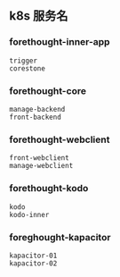 ## k8s 服务名

### forethought-inner-app
    trigger
    corestone

### forethought-core
    manage-backend
    front-backend

### forethought-webclient
    front-webclient
    manage-webclient

### forethought-kodo
    kodo
    kodo-inner

### foreghought-kapacitor
    kapacitor-01
    kapacitor-02